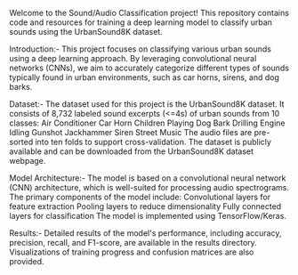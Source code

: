 Welcome to the Sound/Audio Classification project! This repository contains code and resources for training a deep learning model to classify urban sounds using the UrbanSound8K dataset.

Introduction:-
This project focuses on classifying various urban sounds using a deep learning approach. By leveraging convolutional neural networks (CNNs), we aim to accurately categorize different types of sounds typically found in urban environments, such as car horns, sirens, and dog barks.

Dataset:-
The dataset used for this project is the UrbanSound8K dataset. It consists of 8,732 labeled sound excerpts (<=4s) of urban sounds from 10 classes:
Air Conditioner
Car Horn
Children Playing
Dog Bark
Drilling
Engine Idling
Gunshot
Jackhammer
Siren
Street Music
The audio files are pre-sorted into ten folds to support cross-validation. The dataset is publicly available and can be downloaded from the UrbanSound8K dataset webpage.


Model Architecture:-
The model is based on a convolutional neural network (CNN) architecture, which is well-suited for processing audio spectrograms. The primary components of the model include:
Convolutional layers for feature extraction
Pooling layers to reduce dimensionality
Fully connected layers for classification
The model is implemented using TensorFlow/Keras.

Results:-
Detailed results of the model's performance, including accuracy, precision, recall, and F1-score, are available in the results directory. Visualizations of training progress and confusion matrices are also provided.
